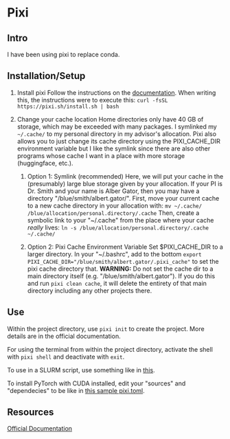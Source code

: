 # Pixi

## Intro
I have been using pixi to replace conda.

## Installation/Setup

1. Install pixi
Follow the instructions on the [documentation](https://pixi.sh/latest/).
When writing this, the instructions were to execute this: `curl -fsSL https://pixi.sh/install.sh | bash`

2. Change your cache location
Home directories only have 40 GB of storage, which may be exceeded with many packages.
I symlinked my `~/.cache/` to my personal directory in my advisor's allocation.
Pixi also allows you to just change its cache directory using the PIXI_CACHE_DIR environment variable but I like the symlink since there are also other programs whose cache I want in a place with more storage (huggingface, etc.).

    1. Option 1: Symlink (recommended)
    Here, we will put your cache in the (presumably) large blue storage given by your allocation.
    If your PI is Dr. Smith and your name is Alber Gator, then you may have a directory "/blue/smith/albert.gator/".
    First, move your current cache to a new cache directory in your allocation with:
    `mv ~/.cache/ /blue/allocation/personal.directory/.cache`
    Then, create a symbolic link to your "~/.cache" from the place where your cache *really* lives:
    `ln -s /blue/allocation/personal.directory/.cache ~/.cache/`

    2. Option 2: Pixi Cache Environment Variable
    Set $PIXI_CACHE_DIR to a larger directory.
    In your "~/.bashrc", add to the bottom `export PIXI_CACHE_DIR="/blue/smith/albert.gator/.pixi_cache"` to set the pixi cache directory that.
    **WARNING:** Do not set the cache dir to a main directory itself (e.g. "/blue/smith/albert.gator"). If you do this and run `pixi clean cache`, it will delete the entirety of that main directory including any other projects there.

## Use

Within the project directory, use `pixi init` to create the project.
More details are in the official documentation.

For using the terminal from within the project directory, activate the shell with `pixi shell` and deactivate with `exit`.

To use in a SLURM script, use something like in [this](pixi_train.sh).

To install PyTorch with CUDA installed, edit your "sources" and "dependecies" to be like in [this sample pixi.toml](pytorch-cuda-pixi.toml).

## Resources

[Official Documentation](https://pixi.sh/latest/)
